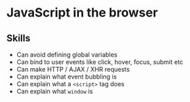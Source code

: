 # JavaScript in the browser

## Skills

- Can avoid defining global variables
- Can bind to user events like click, hover, focus, submit etc
- Can make HTTP / AJAX / XHR requests
- Can explain what event bubbling is
- Can explain what a `<script>` tag does
- Can explain what `window` is
